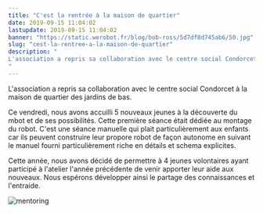 ```yaml
---
title: "C'est la rentrée à la maison de quartier"
date: 2019-09-15 11:04:02
lastupdate: 2019-09-15 11:04:02
banner: "https://static.werobot.fr/blog/bob-ross/5d7df8d745ab6/50.jpg"
slug: "cest-la-rentree-a-la-maison-de-quartier"
description: " 
L'association a repris sa collaboration avec le centre social Condorcet à la maison de quartier des jardins de bas.
"
---
```

L'association a repris sa collaboration avec le centre social Condorcet à la maison de quartier des jardins de bas.

Ce vendredi, nous avons accuilli 5 nouveaux jeunes à la découverte du mbot et de ses possibilités.
Cette première séance était dédiée au montage du robot. C'est une séance manuelle qui plait particulièrement aux enfants car ils peuvent construire leur propore robot de façon autonome en suivant le manuel fourni particulièrement riche en détails et schema explicites.

Cette année, nous avons décidé de permettre à 4 jeunes volontaires ayant participé à l'atelier l'année précédente de venir apporter leur aide aux nouveaux. Nous espérons développer ainsi le partage des connaissances et l'entraide.

![mentoring](https://static.werobot.fr/blog/bob-ross/5d7df8df0fe21/50.jpg)

    